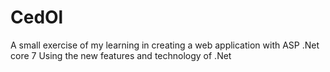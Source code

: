 # CedOl

A small exercise of my learning in creating a web application with ASP .Net core 7 Using the new features and technology of .Net
